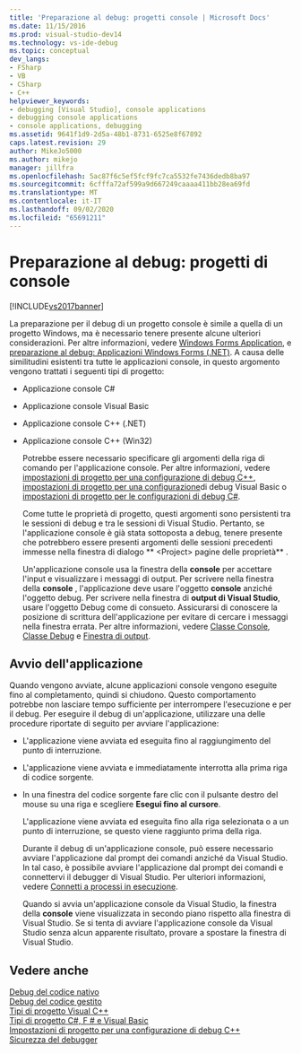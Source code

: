 ```yaml
---
title: 'Preparazione al debug: progetti console | Microsoft Docs'
ms.date: 11/15/2016
ms.prod: visual-studio-dev14
ms.technology: vs-ide-debug
ms.topic: conceptual
dev_langs:
- FSharp
- VB
- CSharp
- C++
helpviewer_keywords:
- debugging [Visual Studio], console applications
- debugging console applications
- console applications, debugging
ms.assetid: 9641f1d9-2d5a-48b1-8731-6525e8f67892
caps.latest.revision: 29
author: MikeJo5000
ms.author: mikejo
manager: jillfra
ms.openlocfilehash: 5ac87f6c5ef5fcf9fc7ca5532fe7436dedb8ba97
ms.sourcegitcommit: 6cfffa72af599a9d667249caaaa411bb28ea69fd
ms.translationtype: MT
ms.contentlocale: it-IT
ms.lasthandoff: 09/02/2020
ms.locfileid: "65691211"
---
```

# <a name="debugging-preparation-console-projects"></a>Preparazione al debug: progetti di console
[!INCLUDE[vs2017banner](../includes/vs2017banner.md)]

La preparazione per il debug di un progetto console è simile a quella di un progetto Windows, ma è necessario tenere presente alcune ulteriori considerazioni. Per altre informazioni, vedere [Windows Forms Application](../debugger/debugging-preparation-windows-forms-applications.md), e [preparazione al debug:  Applicazioni Windows Forms (.NET)](https://msdn.microsoft.com/a8bc54de-41a3-464d-9a12-db9bdcbc1ad5). A causa delle similitudini esistenti tra tutte le applicazioni console, in questo argomento vengono trattati i seguenti tipi di progetto:  
  
- Applicazione console C#  
  
- Applicazione console Visual Basic  
  
- Applicazione console C++ (.NET)  
  
- Applicazione console C++ (Win32)  
  
  Potrebbe essere necessario specificare gli argomenti della riga di comando per l'applicazione console. Per altre informazioni, vedere [impostazioni di progetto per una configurazione di debug C++](../debugger/project-settings-for-a-cpp-debug-configuration.md), [impostazioni di progetto per una configurazione](../debugger/project-settings-for-a-visual-basic-debug-configuration.md)di debug Visual Basic o [impostazioni di progetto per le configurazioni di debug C#](../debugger/project-settings-for-csharp-debug-configurations.md).  
  
  Come tutte le proprietà di progetto, questi argomenti sono persistenti tra le sessioni di debug e tra le sessioni di Visual Studio. Pertanto, se l'applicazione console è già stata sottoposta a debug, tenere presente che potrebbero essere presenti argomenti delle sessioni precedenti immesse nella finestra di dialogo ** \<Project> pagine delle proprietà** .  
  
  Un'applicazione console usa la finestra della **console** per accettare l'input e visualizzare i messaggi di output. Per scrivere nella finestra della **console** , l'applicazione deve usare l'oggetto **console** anziché l'oggetto debug. Per scrivere nella finestra di **output di Visual Studio**, usare l'oggetto Debug come di consueto. Assicurarsi di conoscere la posizione di scrittura dell'applicazione per evitare di cercare i messaggi nella finestra errata. Per altre informazioni, vedere [Classe Console](https://msdn.microsoft.com/library/system.console.aspx), [Classe Debug](https://msdn.microsoft.com/library/system.diagnostics.debug.aspx) e [Finestra di output](../ide/reference/output-window.md).  
  
## <a name="starting-the-application"></a>Avvio dell'applicazione  
 Quando vengono avviate, alcune applicazioni console vengono eseguite fino al completamento, quindi si chiudono. Questo comportamento potrebbe non lasciare tempo sufficiente per interrompere l'esecuzione e per il debug. Per eseguire il debug di un'applicazione, utilizzare una delle procedure riportate di seguito per avviare l'applicazione:  
  
- L'applicazione viene avviata ed eseguita fino al raggiungimento del punto di interruzione.  
  
- L'applicazione viene avviata e immediatamente interrotta alla prima riga di codice sorgente.  
  
- In una finestra del codice sorgente fare clic con il pulsante destro del mouse su una riga e scegliere **Esegui fino al cursore**.  
  
   L'applicazione viene avviata ed eseguita fino alla riga selezionata o a un punto di interruzione, se questo viene raggiunto prima della riga.  
  
  Durante il debug di un'applicazione console, può essere necessario avviare l'applicazione dal prompt dei comandi anziché da Visual Studio. In tal caso, è possibile avviare l'applicazione dal prompt dei comandi e connettervi il debugger di Visual Studio. Per ulteriori informazioni, vedere [Connetti a processi in esecuzione](../debugger/attach-to-running-processes-with-the-visual-studio-debugger.md).  
  
  Quando si avvia un'applicazione console da Visual Studio, la finestra della **console** viene visualizzata in secondo piano rispetto alla finestra di Visual Studio. Se si tenta di avviare l'applicazione console da Visual Studio senza alcun apparente risultato, provare a spostare la finestra di Visual Studio.  
  
## <a name="see-also"></a>Vedere anche  
 [Debug del codice nativo](../debugger/debugging-native-code.md)   
 [Debug del codice gestito](../debugger/debugging-managed-code.md)   
 [Tipi di progetto Visual C++](../debugger/debugging-preparation-visual-cpp-project-types.md)   
 [Tipi di progetto C#, F # e Visual Basic](../debugger/debugging-preparation-csharp-f-hash-and-visual-basic-project-types.md)   
 [Impostazioni di progetto per una configurazione di debug C++](../debugger/project-settings-for-a-cpp-debug-configuration.md)   
 [Sicurezza del debugger](../debugger/debugger-security.md)
